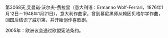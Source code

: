 第3068天,艾曼诺·沃尔夫-费拉里（意大利语：Ermanno Wolf-Ferrari，1876年1月12日－1948年1月21日），意大利作曲家。曾到慕尼黑师从赖因贝格尔学作曲，回国后结识了威尔第，并开始创作喜歌剧。

2005年：欧洲议会通过欧盟宪法条约。